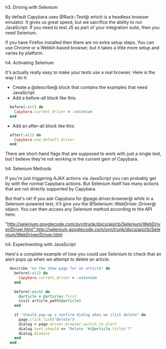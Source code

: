 h3. Driving with Selenium

By default Capybara uses @Rack::Test@ which is a headless browser emulator. It gives us great speed, but we sacrifice the ability to run JavaScript. If you need to test JS as part of your integration suite, then you need Selenium.

If you have Firefox installed then there are no extra setup steps. You can use Chrome or a Webkit-based browser, but it takes a little more setup and varies by platform.

h4. Activating Selenium

It's actually really easy to make your tests use a real browser. Here is the way I do it:

* Create a @describe@ block that contains the examples that need JavaScript
* Add a before-all block like this:

```ruby
  before(:all) do
    Capybara.current_driver = :selenium
  end
```

* Add an after-all block like this:

```ruby
  after(:all) do
    Capybara.use_default_driver
  end
```

There are short-hand flags that are supposed to work with just a single test, but I believe they're not working in the current gem of Capybara.

h4. Selenium Methods

If you're just triggering AJAX actions via JavaScript you can probably get by with the normal Capybara actions. But Selenium itself has many actions that are not directly supported by Capybara.

But that's ok! If you ask Capybara for @page.driver.browser@ while in a Selenium-powered test, it'll give you the @Selenium::WebDriver::Driver@ object. You can then access any Selenium method according to the API here: 

"http://selenium.googlecode.com/svn/trunk/docs/api/rb/Selenium/WebDriver/Driver.html":http://selenium.googlecode.com/svn/trunk/docs/api/rb/Selenium/WebDriver/Driver.html

h4. Experimenting with JavaScript

Here's a complete example of how you could use Selenium to check that an alert pops up when we attempt to delete an article:

```ruby
  describe "on the show page for an article" do
    before(:all) do
      Capybara.current_driver = :selenium
    end
    
    before(:each) do
      @article = @articles.first
      visit article_path(@article)
    end
    
    it "should pop-up a confirm dialog when we click delete" do
      page.click_link("Delete")
      dialog = page.driver.browser.switch_to.alert
      dialog.text.should == "Delete '#{@article.title}'?"
      dialog.dismiss
    end    
  end
```